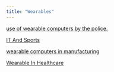 ```yaml
---
title: "Wearables"
--- 
```

[use of wearable computers by the police.](use-of-wearable-computers-by-the-police..md)

[IT And Sports](IT-And-Sports.md)

[wearable computers in manufacturing](wearable-computers-in-manufacturing.md)

[Wearable In Healthcare](Wearable-In-Healthcare.md)